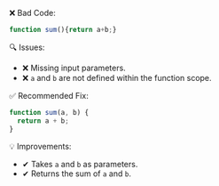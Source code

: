 ❌ Bad Code:
```javascript
function sum(){return a+b;}
```

🔍 Issues:
*   ❌ Missing input parameters.
*   ❌ `a` and `b` are not defined within the function scope.

✅ Recommended Fix:

```javascript
function sum(a, b) {
  return a + b;
}
```

💡 Improvements:
*   ✔ Takes `a` and `b` as parameters.
*   ✔ Returns the sum of `a` and `b`.
